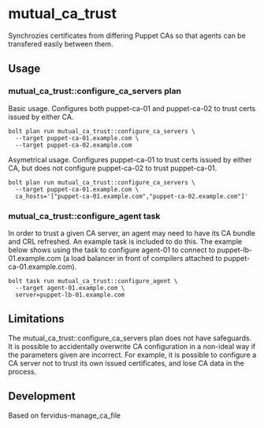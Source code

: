 # mutual\_ca\_trust

Synchrozies certificates from differing Puppet CAs so that agents can be transfered easily between them.

## Usage

### mutual\_ca\_trust::configure\_ca\_servers plan

Basic usage. Configures both puppet-ca-01 and puppet-ca-02 to trust certs issued by either CA.

```
bolt plan run mutual_ca_trust::configure_ca_servers \
  --target puppet-ca-01.example.com \
  --target puppet-ca-02.example.com
```

Asymetrical usage. Configures puppet-ca-01 to trust certs issued by either CA, but does not configure puppet-ca-02 to trust puppet-ca-01.

```
bolt plan run mutual_ca_trust::configure_ca_servers \
  --target puppet-ca-01.example.com \
  ca_hosts='["puppet-ca-01.example.com","puppet-ca-02.example.com"]'
```

### mutual\_ca\_trust::configure\_agent task

In order to trust a given CA server, an agent may need to have its CA bundle and CRL refreshed. An example task is included to do this. The example below shows using the task to configure agent-01 to connect to puppet-lb-01.example.com (a load balancer in front of compilers attached to puppet-ca-01.example.com).

```
bolt task run mutual_ca_trust::configure_agent \
  --target agent-01.example.com \
  server=puppet-lb-01.example.com
```

## Limitations

The mutual\_ca\_trust::configure\_ca\_servers plan does not have safeguards. It is possible to accidentally overwrite CA configuration in a non-ideal way if the parameters given are incorrect. For example, it is possible to configure a CA server not to trust its own issued certificates, and lose CA data in the process.

## Development

Based on fervidus-manage\_ca\_file
